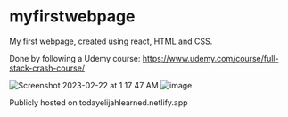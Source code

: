 # myfirstwebpage
My first webpage, created using react, HTML and CSS.

Done by following a Udemy course: https://www.udemy.com/course/full-stack-crash-course/

![Screenshot 2023-02-22 at 1 17 47 AM](https://user-images.githubusercontent.com/22656175/220414924-744da1cb-8a30-4a38-9583-ed2bccabdb77.png)
![image](https://user-images.githubusercontent.com/22656175/220415461-3ba0a714-4b98-4477-9339-afeaebd03a25.png)

Publicly hosted on todayelijahlearned.netlify.app

